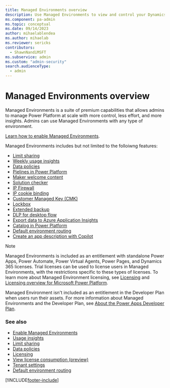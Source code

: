 ```yaml
---
title: Managed Environments overview 
description: Use Managed Environments to view and control your Dynamics 365 applications with less effort.
ms.component: pa-admin
ms.topic: conceptual
ms.date: 09/14/2023
author: mihaelablendea 
ms.author: mihaelab 
ms.reviewer: sericks
contributors:
  - ShawnNandiMSFT 
ms.subservice: admin
ms.custom: "admin-security"
search.audienceType: 
  - admin
---
```

# Managed Environments overview 

<!-- https://go.microsoft.com/fwlink/?linkid=2206011 and 2211534 -->

Managed Environments is a suite of premium capabilities that allows admins to manage Power Platform at scale with more control, less effort, and more insights. Admins can use Managed Environments with any type of environment.

[Learn how to enable Managed Environments](managed-environment-enable.md).

Managed Environments includes but not limited to the folloiwng features: 

- [Limit sharing](managed-environment-sharing-limits.md)
- [Weekly usage insights](managed-environment-usage-insights.md)
- [Data policies](managed-environment-data-policies.md)
- [Pielines in Power Platform](../alm/set-up-pipelines.md)
- [Maker welcome content](welcome-content.md)
- [Solution checker](managed-environment-solution-checker.md)
- [IP Firewall](ip-firewall.md)
- [IP cookie binding](block-cookie-replay-attack.md)
- [Customer Managed Key (CMK)](customer-managed-key.md)
- [Lockbox](about-lockbox.md)
- [Extended backup](backup-restore-environments.md)
- [DLP for desktop flow](https://learn.microsoft.com/en-us/power-automate/prevent-data-loss)
- [Export data to Azure Application Insights](overview-integration-application-insights.md)
- [Catalog in Power Platform](/power-platform/developer/catalog.md)
- [Default environment routing](default-environment-routing.md)
- [Create an app description with Copilot](https://learn.microsoft.com/en-us/power-apps/maker/canvas-apps/save-publish-app#create-an-app-description-with-copilot-preview)
  

> [!NOTE]
> Managed Environments is included as an entitlement with standalone Power Apps, Power Automate, Power Virtual Agents, Power Pages, and Dynamics 365 licenses. Trial licenses can be used to license users in Managed Environments, with the restrictions specific to these types of licenses. To learn more about Managed Environment licensing, see [Licensing](managed-environment-licensing.md) and [Licensing overview for Microsoft Power Platform](pricing-billing-skus.md).
>
> Managed Environment isn't included as an entitlement in the Developer Plan when users run their assets. For more information about Managed Environments and the Developer Plan, see [About the Power Apps Developer Plan](../developer/plan.md).

### See also
- [Enable Managed Environments](managed-environment-enable.md)   
- [Usage insights](managed-environment-usage-insights.md)  
- [Limit sharing](managed-environment-sharing-limits.md)  
- [Data policies](managed-environment-data-policies.md)
- [Licensing](managed-environment-licensing.md) 
- [View license consumption (preview)](view-license-consumption-issues.md) 
- [Tenant settings](tenant-settings.md)
- [Default environment routing](default-environment-routing.md)



[!INCLUDE[footer-include](../includes/footer-banner.md)]
